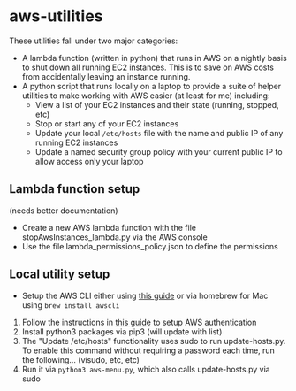 # aws-utilities
These utilities fall under two major categories:
- A lambda function (written in python) that runs in AWS on a nightly basis to shut down all running EC2 instances. This is to save on AWS costs from accidentally leaving an instance running.
- A python script that runs locally on a laptop to provide a suite of helper utilities to make working with AWS easier (at least for me) including:
    - View a list of your EC2 instances and their state (running, stopped, etc)
    - Stop or start any of your EC2 instances
    - Update your local `/etc/hosts` file with the name and public IP of any running EC2 instances
    - Update a named security group policy with your current public IP to allow access only your laptop

## Lambda function setup
(needs better documentation)
- Create a new AWS lambda function with the file stopAwsInstances_lambda.py via the AWS console 
- Use the file lambda_permissions_policy.json to define the permissions

## Local utility setup
- Setup the AWS CLI either using [this guide](https://docs.aws.amazon.com/cli/latest/userguide/getting-started-install.html) or via homebrew for Mac using `brew install awscli`
1. Follow the instructions in [this guide](https://docs.aws.amazon.com/cli/latest/userguide/getting-started-prereqs.html) to setup AWS authentication 
2. Install python3 packages via pip3 (will update with list)
3. The "Update /etc/hosts" functionality uses sudo to run update-hosts.py. To enable this command without requiring a password each time, run the following... (visudo, etc, etc)
4. Run it via `python3 aws-menu.py`, which also calls update-hosts.py via sudo 
